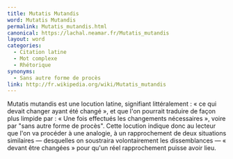 ```yaml
---
title: Mutatis Mutandis
word: Mutatis Mutandis
permalink: Mutatis_mutandis.html
canonical: https://lachal.neamar.fr/Mutatis_mutandis
layout: word
categories:
  - Citation latine
  - Mot complexe
  - Rhétorique
synonyms:
  - Sans autre forme de procès
link: http://fr.wikipedia.org/wiki/Mutatis_mutandis
---
```


Mutatis mutandis est une locution latine, signifiant littéralement : « ce qui devait changer ayant été changé », et que l'on pourrait traduire de façon plus limpide par : « Une fois effectués les changements nécessaires », voire par "sans autre forme de procès". Cette locution indique donc au lecteur que l'on va procéder à une analogie, à un rapprochement de deux situations similaires — desquelles on soustraira volontairement les dissemblances — « devant être changées » pour qu'un réel rapprochement puisse avoir lieu.

